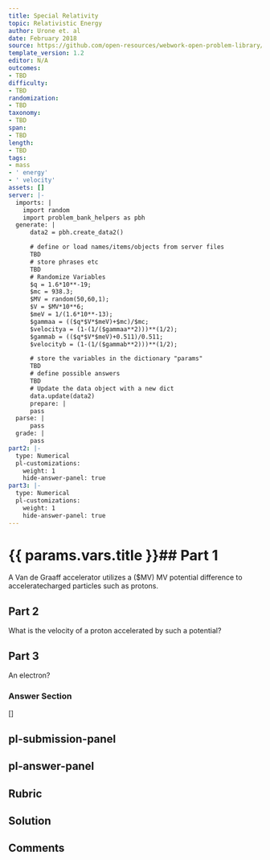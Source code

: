 ```yaml
---
title: Special Relativity
topic: Relativistic Energy
author: Urone et. al
date: February 2018
source: https://github.com/open-resources/webwork-open-problem-library/tree/master/Contrib/BrockPhysics/College_Physics_Urone/28.Special_Relativity/28-06.Relativistic_Energy/NU_U17-28-06-023.pg
template_version: 1.2
editor: N/A
outcomes:
- TBD
difficulty:
- TBD
randomization:
- TBD
taxonomy:
- TBD
span:
- TBD
length:
- TBD
tags:
- mass
- ' energy'
- ' velocity'
assets: []
server: |-
  imports: |
    import random
    import problem_bank_helpers as pbh
  generate: |
      data2 = pbh.create_data2()

      # define or load names/items/objects from server files
      TBD
      # store phrases etc
      TBD
      # Randomize Variables
      $q = 1.6*10**-19;
      $mc = 938.3;
      $MV = random(50,60,1);
      $V = $MV*10**6;
      $meV = 1/(1.6*10**-13);
      $gammaa = (($q*$V*$meV)+$mc)/$mc;
      $velocitya = (1-(1/($gammaa**2)))**(1/2);
      $gammab = (($q*$V*$meV)+0.511)/0.511;
      $velocityb = (1-(1/($gammab**2)))**(1/2);

      # store the variables in the dictionary "params"
      TBD
      # define possible answers
      TBD
      # Update the data object with a new dict
      data.update(data2)
      prepare: |
      pass
  parse: |
      pass
  grade: |
      pass
part2: |-
  type: Numerical
  pl-customizations:
    weight: 1
    hide-answer-panel: true
part3: |-
  type: Numerical
  pl-customizations:
    weight: 1
    hide-answer-panel: true
---
```


# {{ params.vars.title }}## Part 1 
A Van de Graaff accelerator utilizes a ($MV) MV potential difference to acceleratecharged particles such as protons. 
## Part 2 
What is the velocity of a proton accelerated by such a potential? 
## Part 3 
An electron? 


### Answer Section 
[]

## pl-submission-panel 


## pl-answer-panel 


## Rubric 


## Solution 


## Comments 


